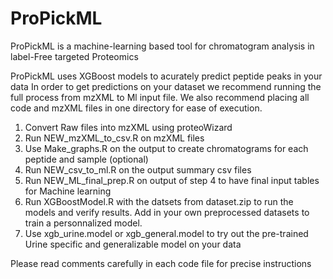 # ProPickML
ProPickML is a machine-learning based tool for chromatogram analysis in label-Free targeted Proteomics

ProPickML uses XGBoost models to acurately predict peptide peaks in your data 
In order to get predictions on your dataset we recommend running the full process from mzXML to Ml input file. 
We also recommend placing all code and mzXML files in one directory for ease of execution.

1. Convert Raw files into mzXML using proteoWizard
2. Run NEW_mzXML_to_csv.R on mzXML files
3. Use Make_graphs.R on the output to create chromatograms for each peptide and sample (optional)
4. Run NEW_csv_to_ml.R on the output summary csv files
5. Run NEW_ML_final_prep.R on output of step 4 to have final input tables for Machine learning
6. Run XGBoostModel.R with the datsets from dataset.zip to run the models and verify results. Add in your own preprocessed datasets to train a personnalized model.
7. Use xgb_urine.model or xgb_general.model to try out the pre-trained Urine specific and generalizable model on your data

Please read comments carefully in each code file for precise instructions
